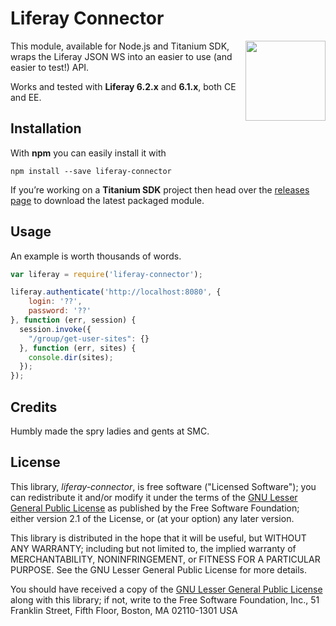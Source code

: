 Liferay Connector
=================

<img
    align="right" width="128" height="128"
    src="https://raw.githubusercontent.com/smclab/liferay-connector/master/logo.png">

This module, available for Node.js and Titanium SDK, wraps the Liferay JSON WS into an easier to use (and easier to test!) API.

Works and tested with **Liferay 6.2.x** and **6.1.x**, both CE and EE.


Installation
------------

With **npm** you can easily install it with

    npm install --save liferay-connector

If you’re working on a **Titanium SDK** project then head over the [releases page][rp] to download the latest packaged module.

[rp]: https://github.com/smclab/liferay-connector/releases


Usage
-----

An example is worth thousands of words.

```js
var liferay = require('liferay-connector');

liferay.authenticate('http://localhost:8080', {
    login: '??',
    password: '??'
}, function (err, session) {
  session.invoke({
  	"/group/get-user-sites": {}
  }, function (err, sites) {
  	console.dir(sites);
  });
});
```


Credits
-------

Humbly made the spry ladies and gents at SMC.


License
-------

This library, *liferay-connector*, is free software ("Licensed Software"); you can
redistribute it and/or modify it under the terms of the [GNU Lesser General
Public License](http://www.gnu.org/licenses/lgpl-2.1.html) as published by the
Free Software Foundation; either version 2.1 of the License, or (at your
option) any later version.

This library is distributed in the hope that it will be useful, but WITHOUT ANY
WARRANTY; including but not limited to, the implied warranty of MERCHANTABILITY,
NONINFRINGEMENT, or FITNESS FOR A PARTICULAR PURPOSE. See the GNU Lesser General
Public License for more details.

You should have received a copy of the [GNU Lesser General Public
License](http://www.gnu.org/licenses/lgpl-2.1.html) along with this library; if
not, write to the Free Software Foundation, Inc., 51 Franklin Street, Fifth
Floor, Boston, MA 02110-1301 USA
